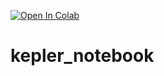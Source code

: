 [![Open In Colab](https://colab.research.google.com/assets/colab-badge.svg)](https://colab.research.google.com/github/SijmeJan/kepler_notebook/kep_light.ipynb)
# kepler_notebook
